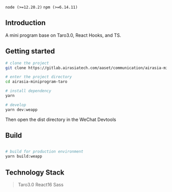 `node (>=12.20.2)` `npm (>=6.14.11)`

## Introduction
A mini program base on Taro3.0, React Hooks, and TS.


## Getting started

```bash
# clone the project
git clone https://gitlab.airasiatech.com/aaset/communication/airasia-miniprogram-taro.git

# enter the project directory
cd airasia-miniprogram-taro

# install dependency
yarn

# develop
yarn dev:weapp
```

Then open the dist directory in the WeChat Devtools

## Build

```bash

# build for production environment
yarn build:weapp

```

## Technology Stack
> Taro3.0  React16  Sass  




